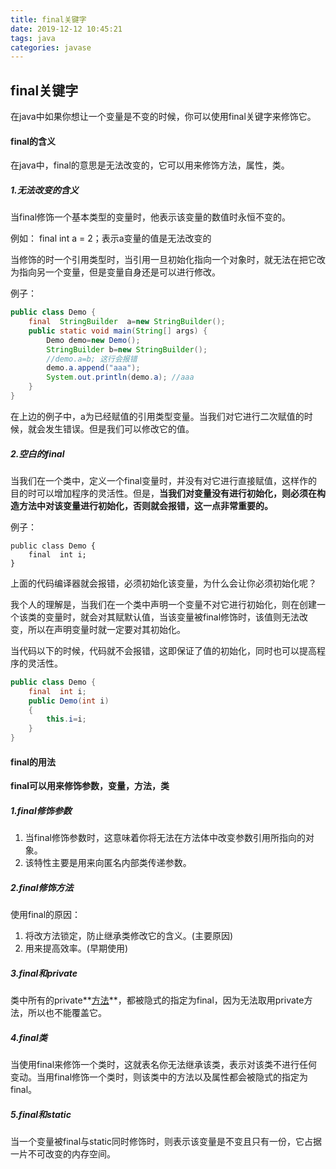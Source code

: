 ```yaml
---
title: final关键字
date: 2019-12-12 10:45:21
tags: java
categories: javase
---
```


## final关键字

在java中如果你想让一个变量是不变的时候，你可以使用final关键字来修饰它。

#### final的含义

在java中，final的意思是无法改变的，它可以用来修饰方法，属性，类。

##### 1.无法改变的含义

当final修饰一个基本类型的变量时，他表示该变量的数值时永恒不变的。

例如： final  int  a = 2；表示a变量的值是无法改变的

当修饰的时一个引用类型时，当引用一旦初始化指向一个对象时，就无法在把它改为指向另一个变量，但是变量自身还是可以进行修改。

例子：

```java
public class Demo {
    final  StringBuilder  a=new StringBuilder();
    public static void main(String[] args) {
        Demo demo=new Demo();
        StringBuilder b=new StringBuilder();
        //demo.a=b; 这行会报错
        demo.a.append("aaa");
        System.out.println(demo.a);	//aaa
    }
}

```

在上边的例子中，a为已经赋值的引用类型变量。当我们对它进行二次赋值的时候，就会发生错误。但是我们可以修改它的值。



##### 2.空白的final

当我们在一个类中，定义一个final变量时，并没有对它进行直接赋值，这样作的目的时可以增加程序的灵活性。但是，**当我们对变量没有进行初始化，则必须在构造方法中对该变量进行初始化，否则就会报错，这一点非常重要的。**

例子：

```
public class Demo {
    final  int i;
}

```

上面的代码编译器就会报错，必须初始化该变量，为什么会让你必须初始化呢？

我个人的理解是，当我们在一个类中声明一个变量不对它进行初始化，则在创建一个该类的变量时，就会对其赋默认值，当该变量被final修饰时，该值则无法改变，所以在声明变量时就一定要对其初始化。

当代码以下的时候，代码就不会报错，这即保证了值的初始化，同时也可以提高程序的灵活性。

```java
public class Demo {
    final  int i;
    public Demo(int i)
    {
        this.i=i;
    }
}
```

#### final的用法

**final可以用来修饰参数，变量，方法，类**

##### 1.final修饰参数

1. 当final修饰参数时，这意味着你将无法在方法体中改变参数引用所指向的对象。
2. 该特性主要是用来向匿名内部类传递参数。

##### 2.final修饰方法

使用final的原因：

1. 将改方法锁定，防止继承类修改它的含义。(主要原因)
2. 用来提高效率。(早期使用)

##### 3.final和private 

类中所有的private**<u>方法</u>**，都被隐式的指定为final，因为无法取用private方法，所以也不能覆盖它。

##### 4.final类

当使用final来修饰一个类时，这就表名你无法继承该类，表示对该类不进行任何变动。当用final修饰一个类时，则该类中的方法以及属性都会被隐式的指定为final。

##### 5.final和static

当一个变量被final与static同时修饰时，则表示该变量是不变且只有一份，它占据一片不可改变的内存空间。





